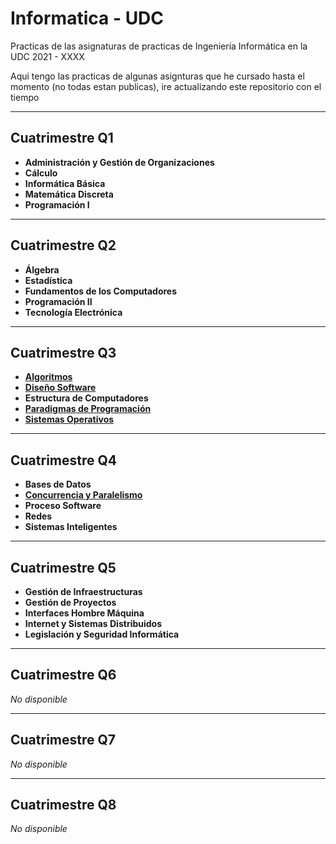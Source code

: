 # Informatica - UDC

Practicas de las asignaturas de practicas de Ingeniería Informática en la UDC 2021 - XXXX

Aqui tengo las practicas de algunas asignturas que he cursado hasta el momento (no todas estan publicas), ire actualizando este repositorio con el tiempo
___
## Cuatrimestre Q1
- **Administración y Gestión de Organizaciones**
- **Cálculo**
- **Informática Básica**
- **Matemática Discreta**
- **Programación I**
___
## Cuatrimestre Q2
- **Álgebra**
- **Estadística**
- **Fundamentos de los Computadores**
- **Programación II**
- **Tecnología Electrónica**
___
## Cuatrimestre Q3
- **[Algoritmos](https://github.com/FerLS/Algoritmos/)**
- **[Diseño Software](https://github.com/FerLS/DS/)**
- **Estructura de Computadores**
- **[Paradigmas de Programación](https://github.com/FerLS/PAPO)**
- **[Sistemas Operativos](https://github.com/FerLS/SO)**
___
## Cuatrimestre Q4
- **Bases de Datos**
- **[Concurrencia y Paralelismo](https://github.com/FerLS/CP)**
- **Proceso Software**
- **Redes**
- **Sistemas Inteligentes**
___
## Cuatrimestre Q5
- **Gestión de Infraestructuras**
- **Gestión de Proyectos**
- **Interfaces Hombre Máquina**
- **Internet y Sistemas Distribuidos**
- **Legislación y Seguridad Informática**
___
## Cuatrimestre Q6
_No disponible_
___
## Cuatrimestre Q7
_No disponible_
___
## Cuatrimestre Q8
_No disponible_
